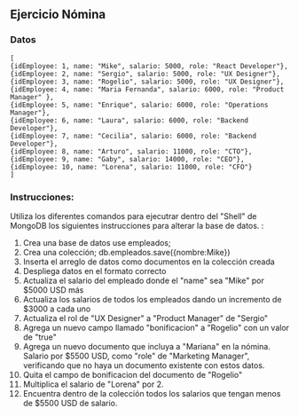 ## Ejercicio Nómina

### Datos

~~~~
[
{idEmployee: 1, name: "Mike", salario: 5000, role: "React Developer"},
{idEmployee: 2, name: "Sergio", salario: 5000, role: "UX Designer"},
{idEmployee: 3, name: "Rogelio", salario: 5000, role: "UX Designer"},
{idEmployee: 4, name: "Maria Fernanda", salario: 6000, role: "Product Manager" },
{idEmployee: 5, name: "Enrique", salario: 6000, role: "Operations Manager"},
{idEmployee: 6, name: "Laura", salario: 6000, role: "Backend Developer"},
{idEmployee: 7, name: "Cecilia", salario: 6000, role: "Backend Developer"},
{idEmployee: 8, name: "Arturo", salario: 11000, role: "CTO"},
{idEmployee: 9, name: "Gaby", salario: 14000, role: "CEO"},
{idEmployee: 10, name: "Lorena", salario: 11000, role: "CFO"}
]
~~~~

### Instrucciones:
Utiliza los diferentes comandos para ejecutrar dentro del "Shell" de MongoDB los siguientes instrucciones para alterar la base de datos. :

1. Crea una base de datos
use empleados;
2. Crea una colección;
db.empleados.save({nombre:Mike})
3. Inserta el arreglo de datos como documentos en la colección creada
4. Despliega datos en el formato correcto
5. Actualiza el salario del empleado donde el "name" sea "Mike" por $5000 USD más
6. Actualiza los salarios de todos los empleados dando un incremento de $3000 a cada uno
7. Actualiza el rol de "UX Designer" a "Product Manager" de "Sergio"
8. Agrega un nuevo campo llamado "bonificacion" a "Rogelio" con un valor de "true"
9. Agrega un nuevo documento que incluya a "Mariana" en la nómina. Salario por $5500 USD, como "role" de 
"Marketing Manager", verificando que no haya un documento existente con estos datos.
10. Quita el campo de bonificacion del documento de "Rogelio"
11. Multiplica el salario de "Lorena" por 2.
12. Encuentra dentro de la colección todos los salarios que tengan menos de $5500 USD de salario.
